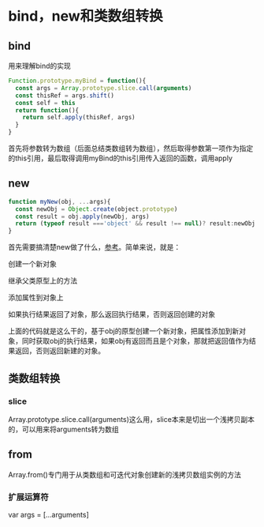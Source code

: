 # bind，new和类数组转换

## bind

用来理解bind的实现

```js
Function.prototype.myBind = function(){
  const args = Array.prototype.slice.call(arguments)
  const thisRef = args.shift()
  const self = this
  return function(){
    return self.apply(thisRef, args)
  }
}
```

首先将参数转为数组（后面总结类数组转为数组），然后取得参数第一项作为指定的this引用，最后取得调用myBind的this引用传入返回的函数，调用apply

## new

```js
function myNew(obj, ...args){
  const newObj = Object.create(object.prototype)
  const result = obj.apply(newObj, args)
  return (typeof result ==='object' && result !== null)? result:newObj
}
```

首先需要搞清楚new做了什么，[参考](https://juejin.cn/post/6844903937405878280)。简单来说，就是：

创建一个新对象

继承父类原型上的方法

添加属性到对象上

如果执行结果返回了对象，那么返回执行结果，否则返回创建的对象

上面的代码就是这么干的，基于obj的原型创建一个新对象，把属性添加到新对象，同时获取obj的执行结果，如果obj有返回而且是个对象，那就把返回值作为结果返回，否则返回新建的对象。

## 类数组转换

### slice

Array.prototype.slice.call(arguments)这么用，slice本来是切出一个浅拷贝副本的，可以用来将arguments转为数组

## from

Array.from()专门用于从类数组和可迭代对象创建新的浅拷贝数组实例的方法

### 扩展运算符

var args = [...arguments]